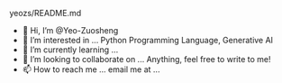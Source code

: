 yeozs/README.md
- 👋 Hi, I’m @Yeo-Zuosheng
- 👀 I’m interested in ... Python Programming Language, Generative AI
- 🌱 I’m currently learning ... 
- 💞️ I’m looking to collaborate on ... Anything, feel free to write to me!
- 📫 How to reach me ... email me at ...
